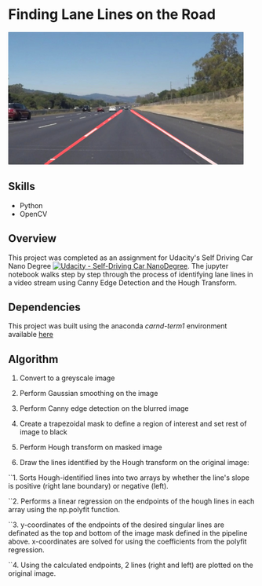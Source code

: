 # Finding Lane Lines on the Road 

<img src="examples/laneLines_thirdPass.jpg" width="480" alt="Combined Image" />

Skills
---
* Python
* OpenCV


Overview
---

This project was completed as an assignment for Udacity's Self Driving Car Nano Degree [![Udacity - Self-Driving Car NanoDegree](https://s3.amazonaws.com/udacity-sdc/github/shield-carnd.svg)](http://www.udacity.com/drive). The jupyter notebook walks step by step through the process of identifying lane lines in a video stream using Canny Edge Detection and the Hough Transform. 


Dependencies
---
This project was built using the anaconda _carnd-term1_ environment available [here](https://github.com/udacity/CarND-Term1-Starter-Kit/blob/master/doc/configure_via_anaconda.md)


Algorithm
---

1. Convert to a greyscale image

2. Perform Gaussian smoothing on the image 
			
3. Perform Canny edge detection on the blurred image
		
4. Create a trapezoidal mask to define a region of interest and set rest of image to black 

5. Perform Hough transform on masked image
		
6. Draw the lines identified by the Hough transform on the original image:
 
``1. Sorts Hough-identified lines into two arrays by whether the line's slope is positive (right lane boundary) or negative (left).

``2. Performs a linear regression on the endpoints of the hough lines 
	in each array using the np.polyfit function.

``3. y-coordinates of the endpoints of the desired singular lines are
	definated as the top and bottom of the image mask defined in the 
	pipeline above. x-coordinates are solved for using the coefficients 
	from the polyfit regression.

``4. Using the calculated endpoints, 2 lines (right and left) are plotted on the original image. 



